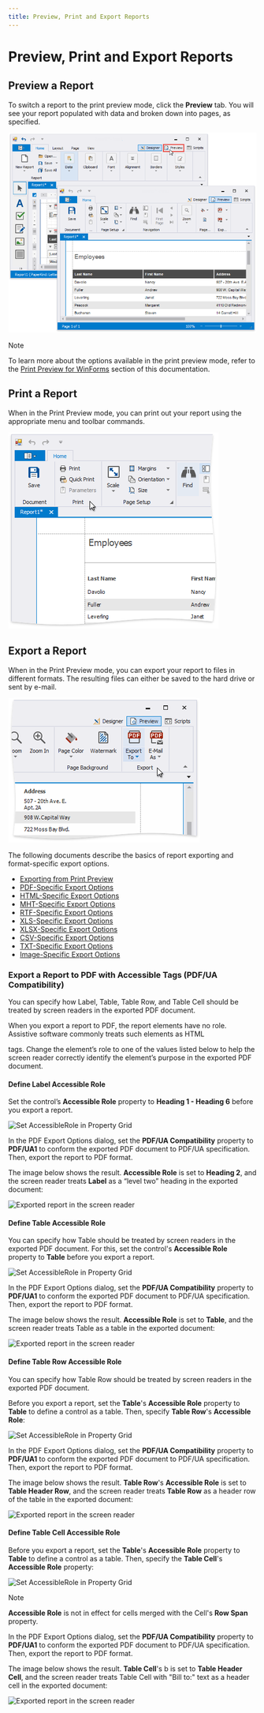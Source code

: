 ```yaml
---
title: Preview, Print and Export Reports
---
```

# Preview, Print and Export Reports

## Preview a Report
To switch a report to the print preview mode, click the **Preview** tab. You will see your report populated with data and broken down into pages, as specified.

![eurd-win-preview](../../../images/eurd-win-preview.png)

> [!NOTE]
> To learn more about the options available in the print preview mode, refer to the [Print Preview for WinForms](~/interface-elements-for-desktop/articles/print-preview/print-preview-for-winforms.md) section of this documentation.


## Print a Report

When in the Print Preview mode, you can print out your report using the appropriate menu and toolbar commands.

![eurd-win-print](../../../images/eurd-win-print.png)

## Export a Report
When in the Print Preview mode, you can export your report to files in different formats. The resulting files can either be saved to the hard drive or sent by e-mail.

![eurd-win-export](../../../images/eurd-win-export.png)


The following documents describe the basics of report exporting and format-specific export options.
* [Exporting from Print Preview](~/interface-elements-for-desktop/articles/print-preview/print-preview-for-winforms/exporting/exporting-from-print-preview.md)
* [PDF-Specific Export Options](~/interface-elements-for-desktop/articles/print-preview/print-preview-for-winforms/exporting/pdf-specific-export-options.md)
* [HTML-Specific Export Options](~/interface-elements-for-desktop/articles/print-preview/print-preview-for-winforms/exporting/html-specific-export-options.md)
* [MHT-Specific Export Options](~/interface-elements-for-desktop/articles/print-preview/print-preview-for-winforms/exporting/mht-specific-export-options.md)
* [RTF-Specific Export Options](~/interface-elements-for-desktop/articles/print-preview/print-preview-for-winforms/exporting/rtf-specific-export-options.md)
* [XLS-Specific Export Options](~/interface-elements-for-desktop/articles/print-preview/print-preview-for-winforms/exporting/xls-specific-export-options.md)
* [XLSX-Specific Export Options](~/interface-elements-for-desktop/articles/print-preview/print-preview-for-winforms/exporting/xlsx-specific-export-options.md)
* [CSV-Specific Export Options](~/interface-elements-for-desktop/articles/print-preview/print-preview-for-winforms/exporting/csv-specific-export-options.md)
* [TXT-Specific Export Options](~/interface-elements-for-desktop/articles/print-preview/print-preview-for-winforms/exporting/txt-specific-export-options.md)
* [Image-Specific Export Options](~/interface-elements-for-desktop/articles/print-preview/print-preview-for-winforms/exporting/image-specific-export-options.md)

### Export a Report to PDF with Accessible Tags (PDF/UA Compatibility)

You can specify how Label, Table, Table Row, and Table Cell should be treated by screen readers in the exported PDF document.

When you export a report to PDF, the report elements have no role. Assistive software commonly treats such elements as HTML <div> tags. Change the element’s role to one of the values listed below to help the screen reader correctly identify the element’s purpose in the exported PDF document.

#### Define Label Accessible Role

Set the control’s **Accessible Role** property to **Heading 1 - Heading 6** before you export a report.

![Set AccessibleRole in Property Grid](~/reporting-for-desktop/images/label-assesible-role.png)

In the PDF Export Options dialog, set the **PDF/UA Compatibility** property to **PDF/UA1** to conform the exported PDF document to PDF/UA specification. Then, export the report to PDF format.

The image below shows the result. **Accessible Role** is set to **Heading 2**, and the screen reader treats **Label** as a “level two” heading in the exported document:

![Exported report in the screen reader](~/reporting-for-desktop/images/accessible-exported-document-with-label.png)

#### Define Table Accessible Role

You can specify how Table should be treated by screen readers in the exported PDF document. For this, set the control's **Accessible Role** property to **Table** before you export a report.

![Set AccessibleRole in Property Grid](~/reporting-for-desktop/images/table-assesible-role.png)

In the PDF Export Options dialog, set the **PDF/UA Compatibility** property to **PDF/UA1** to conform the exported PDF document to PDF/UA specification. Then, export the report to PDF format.

The image below shows the result. **Accessible Role** is set to **Table**, and the screen reader treats Table as a table in the exported document:

![Exported report in the screen reader](~/reporting-for-desktop/images/accessible-exported-document-with-table.png)

#### Define Table Row Accessible Role

You can specify how Table Row should be treated by screen readers in the exported PDF document. 

Before you export a report, set the **Table**'s **Accessible Role** property to **Table** to define a control as a table. Then, specify **Table Row**'s **Accessible Role**:

![Set AccessibleRole in Property Grid](~/reporting-for-desktop/images/table-row-assesible-role.png)

In the PDF Export Options dialog, set the **PDF/UA Compatibility** property to **PDF/UA1** to conform the exported PDF document to PDF/UA specification. Then, export the report to PDF format.

The image below shows the result. **Table Row**'s **Accessible Role** is set to **Table Header Row**, and the screen reader treats **Table Row** as a header row of the table in the exported document:

![Exported report in the screen reader](~/reporting-for-desktop/images/accessible-exported-document-with-tablerow.png) 

#### Define Table Cell Accessible Role

Before you export a report, set the **Table**'s **Accessible Role** property to **Table** to define a control as a table. Then, specify the **Table Cell**'s **Accessible Role** property:

![Set AccessibleRole in Property Grid](~/reporting-for-desktop/images/tablecell-assesible-role.png)

> [!NOTE]
> **Accessible Role** is not in effect for cells merged with the Cell's **Row Span** property. 

In the PDF Export Options dialog, set the **PDF/UA Compatibility** property to **PDF/UA1** to conform the exported PDF document to PDF/UA specification. Then, export the report to PDF format.

The image below shows the result. **Table Cell**'s b is set to **Table Header Cell**, and the screen reader treats Table Cell with "Bill to:" text as a header cell in the exported document:

![Exported report in the screen reader](~/reporting-for-desktop/images/accessible-exported-document-with-table.png)